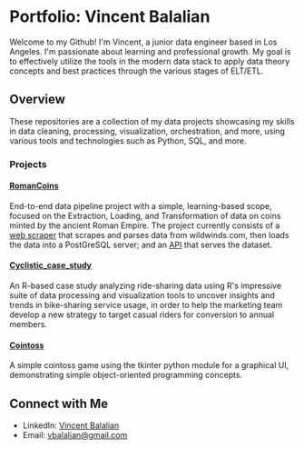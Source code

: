 # Portfolio: Vincent Balalian

Welcome to my Github! I'm Vincent, a junior data engineer based in Los Angeles. I'm passionate about learning and professional growth. My goal is to effectively utilize the tools in the modern data stack to apply data theory concepts and best practices through the various stages of ELT/ETL.

## Overview

These repositories are a collection of my data projects showcasing my skills in data cleaning, processing, visualization, orchestration, and more, using various tools and technologies such as Python, SQL, and more.

### Projects

#### [RomanCoins](https://github.com/vbalalian/RomanCoins)

End-to-end data pipeline project with a simple, learning-based scope, focused on the Extraction, Loading, and Transformation of data on coins minted by the ancient Roman Empire. The project currently consists of a [web scraper](/RomanCoins/web_scraping/web_scraper.py) that scrapes and parses data from wildwinds.com, then loads the data into a PostGreSQL server; and an [API](/RomanCoins/roman_coin_api/main.py) that serves the dataset.

#### [Cyclistic_case_study](https://github.com/vbalalian/Cyclistic_case_study)

An R-based case study analyzing ride-sharing data using R's impressive suite of data processing and visualization tools to uncover insights and trends in bike-sharing service usage, in order to help the marketing team develop a new strategy to target casual riders for conversion to annual members. 

#### [Cointoss](https://github.com/vbalalian/cointoss)

A simple cointoss game using the tkinter python module for a graphical UI, demonstrating simple object-oriented programming concepts.

## Connect with Me

* LinkedIn: [Vincent Balalian](https://www.linkedin.com/in/vincent-balalian/)
* Email: vbalalian@gmail.com
